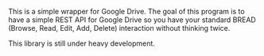 This is a simple wrapper for Google Drive. The goal of this program is to have a simple REST API for Google Drive so you have your standard BREAD (Browse, Read, Edit, Add, Delete) interaction without thinking twice.

This library is still under heavy development.
